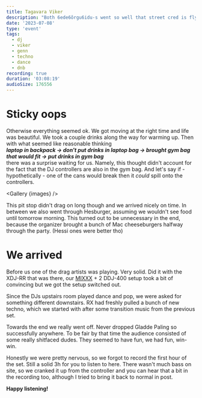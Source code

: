 ```yaml
---
title: Tagavara Viker
description: "Both 6ede6õrgu6idu-s went so well that street cred is flying through the roof. That's how we found ourselves playing at Viker. The planned DJs couldn't make it and one recommendation was all it took for the offer to reach our inbox."
date: '2023-07-08'
type: 'event'
tags:
  - dj
  - viker
  - genn
  - techno
  - dance
  - dnb
recording: true
duration: '03:08:19'
audioSize: 176556
---
```


<script>
import pic1 from '$lib/assets/2023-07-08_1.jpg?as=run'
import pic2 from '$lib/assets/2023-07-08_2.jpg?as=run'
import Gallery from '$lib/components/Gallery.svelte';

const images = [{
        src:pic1,
        alt:"Both monospace members on the street. RX is squatting on the right side opening a now half-empty cider can. On the left side Mimmu is holding the sticky DJ controller.",
        link: {
            href:'https://www.instagram.com/prodhannes/',
            text: "@prodhannes"
       }  
    }]

const images2 = [{
    src: pic2,
    alt:'A selfie taken by Prodhannes with both monospace members in the background.',
    link: {
            href:'https://www.instagram.com/prodhannes/',
            text: "@prodhannes"  
    }
}]

</script>

# Sticky oops

Otherwise everything seemed ok. We got moving at the right time and life was beautiful. We took a couple drinks along the way for warming up. Then with what seemed like reasonable thinking  
**_laptop in backpack -> don't put drinks in laptop bag -> brought gym bag that would fit -> put drinks in gym bag_**  
there was a surprise waiting for us. Namely, this thought didn't account for the fact that the DJ controllers are also in the gym bag. And let's say if - hypothetically - one of the cans would break then it _could_ spill onto the controllers.

<Gallery {images} />

This pit stop didn't drag on long though and we arrived nicely on time. In between we also went through Hesburger, assuming we wouldn't see food until tomorrow morning. This turned out to be unnecessary in the end, because the organizer brought a bunch of Mac cheeseburgers halfway through the party. (Hessi ones were better tho)

# We arrived

Before us one of the drag artists was playing. Very solid. Did it with the XDJ-RR that was there, our [MIXXX](https://mixxx.org/) + 2 DDJ-400 setup took a bit of convincing but we got the setup switched out.

<Gallery images={images2} />

Since the DJs upstairs room played dance and pop, we were asked for something different downstairs. RX had freshly pulled a bunch of new techno, which we started with after some transition music from the previous set.

Towards the end we really went off. Never dropped Gladde Paling so successfully anywhere. To be fair by that time the audience consisted of some really shitfaced dudes. They seemed to have fun, we had fun, win-win.

Honestly we were pretty nervous, so we forgot to record the first hour of the set. Still a solid 3h for you to listen to here. There wasn't much bass on site, so we cranked it up from the controller and you can hear that a bit in the recording too, although I tried to bring it back to normal in post.

**Happy listening!**
